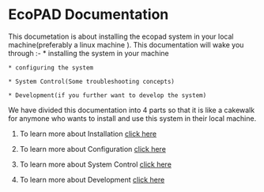 EcoPAD Documentation
===================

This documetation is about installing the ecopad system in your local machine(preferably a linux machine ). This documentation will wake you through :-
    * installing the system in your machine

    * configuring the system

    * System Control(Some troubleshooting concepts)

    * Development(if you further want to develop the system)


We have divided this documentation into 4 parts so that it is like a cakewalk for anymone who wants to install and  use  this system 
in their local machine.


1. To learn more about Installation [click here](https://github.com/ou-ecolab/ecopad_documentation/tree/master/install)

2. To learn more about Configuration [click here](https://github.com/ou-ecolab/ecopad_documentation/tree/master/configure)

3. To learn more about System Control [click here](https://github.com/ou-ecolab/ecopad_documentation/tree/master/system_control)

4. To learn more about Development [click here]()





